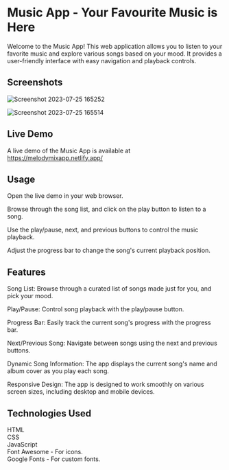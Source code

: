 # Music App - Your Favourite Music is Here
 
 
Welcome to the Music App! This web application allows you to listen to your favorite music and explore various songs based on your mood. It provides a user-friendly interface with easy navigation and playback controls.
## Screenshots


![Screenshot 2023-07-25 165252](https://github.com/priyanshupandey5555/Music-App/assets/105301236/b7e75ba9-701d-4209-a382-33576dc4e833)


![Screenshot 2023-07-25 165514](https://github.com/priyanshupandey5555/Music-App/assets/105301236/04d82281-2e9e-4f9e-a72b-cabe75235499)

## Live Demo


A live demo of the Music App is available at https://melodymixapp.netlify.app/



## Usage

Open the live demo in your web browser.

Browse through the song list, and click on the play button to listen to a song.

Use the play/pause, next, and previous buttons to control the music playback.

Adjust the progress bar to change the song's current playback position.


## Features

Song List: Browse through a curated list of songs made just for you, and pick your mood.   

Play/Pause: Control song playback with the play/pause button.    

Progress Bar: Easily track the current song's progress with the progress bar.

Next/Previous Song: Navigate between songs using the next and previous buttons.

Dynamic Song Information: The app displays the current song's name and album cover as you play each song.    
             
Responsive Design: The app is designed to work smoothly on various screen sizes, including desktop and mobile devices.

## Technologies Used

HTML                       
CSS            
JavaScript             
Font Awesome - For icons.                
Google Fonts - For custom fonts.

